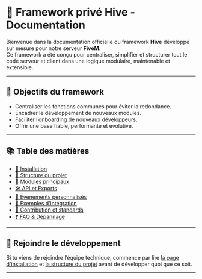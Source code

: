 # 🚀 Framework privé Hive - Documentation

Bienvenue dans la documentation officielle du framework **Hive** développé sur mesure pour notre serveur **FiveM**.  
Ce framework a été conçu pour centraliser, simplifier et structurer tout le code serveur et client dans une logique modulaire, maintenable et extensible.

---

## 🎯 Objectifs du framework

- Centraliser les fonctions communes pour éviter la redondance.
- Encadrer le développement de nouveaux modules.
- Faciliter l’onboarding de nouveaux développeurs.
- Offrir une base fiable, performante et évolutive.

---

## 📚 Table des matières

- [🔧 Installation](installation.md)
- [📁 Structure du projet](structure.md)
- [🧩 Modules principaux](modules.md)
- [🛠 API et Exports](api.md)
- [📡 Événements personnalisés](events.md)
- [🚀 Exemples d’intégration](exemples.md)
- [🤝 Contribution et standards](contribuer.md)
- [❓ FAQ & Dépannage](faq.md)

---

## 🤝 Rejoindre le développement

Si tu viens de rejoindre l’équipe technique, commence par lire [la page d'installation](installation.md) et [la structure du projet](structure.md) avant de développer quoi que ce soit.

---
